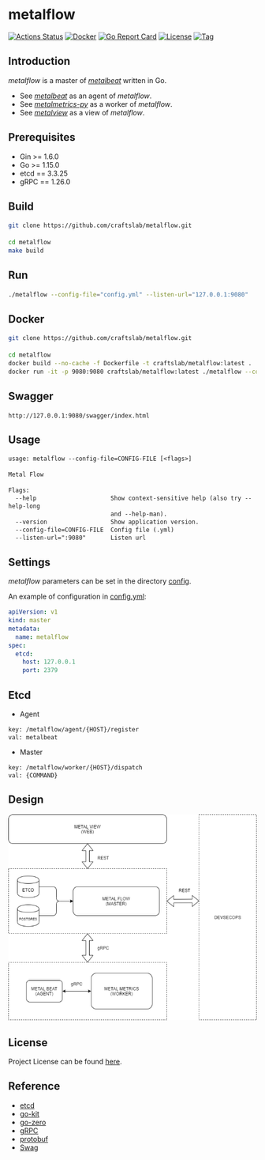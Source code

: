 # metalflow

[![Actions Status](https://github.com/craftslab/metalflow/workflows/CI/badge.svg?branch=master&event=push)](https://github.com/craftslab/metalflow/actions?query=workflow%3ACI)
[![Docker](https://img.shields.io/docker/pulls/craftslab/metalflow)](https://hub.docker.com/r/craftslab/metalflow)
[![Go Report Card](https://goreportcard.com/badge/github.com/craftslab/metalflow)](https://goreportcard.com/report/github.com/craftslab/metalflow)
[![License](https://img.shields.io/github/license/craftslab/metalflow.svg?color=brightgreen)](https://github.com/craftslab/metalflow/blob/master/LICENSE)
[![Tag](https://img.shields.io/github/tag/craftslab/metalflow.svg?color=brightgreen)](https://github.com/craftslab/metalflow/tags)



## Introduction

*metalflow* is a master of *[metalbeat](https://github.com/craftslab/metalbeat/)* written in Go.

- See *[metalbeat](https://github.com/craftslab/metalbeat/)* as an agent of *metalflow*.
- See *[metalmetrics-py](https://github.com/craftslab/metalmetrics-py/)* as a worker of *metalflow*.
- See *[metalview](https://github.com/craftslab/metalview/)* as a view of *metalflow*.



## Prerequisites

- Gin >= 1.6.0
- Go >= 1.15.0
- etcd == 3.3.25
- gRPC == 1.26.0



## Build

```bash
git clone https://github.com/craftslab/metalflow.git

cd metalflow
make build
```



## Run

```bash
./metalflow --config-file="config.yml" --listen-url="127.0.0.1:9080"
```



## Docker

```bash
git clone https://github.com/craftslab/metalflow.git

cd metalflow
docker build --no-cache -f Dockerfile -t craftslab/metalflow:latest .
docker run -it -p 9080:9080 craftslab/metalflow:latest ./metalflow --config-file="config.yml" --listen-url="127.0.0.1:9080"
```



## Swagger

```
http://127.0.0.1:9080/swagger/index.html
```



## Usage

```
usage: metalflow --config-file=CONFIG-FILE [<flags>]

Metal Flow

Flags:
  --help                     Show context-sensitive help (also try --help-long
                             and --help-man).
  --version                  Show application version.
  --config-file=CONFIG-FILE  Config file (.yml)
  --listen-url=":9080"       Listen url
```



## Settings

*metalflow* parameters can be set in the directory [config](https://github.com/craftslab/metalflow/blob/master/config).

An example of configuration in [config.yml](https://github.com/craftslab/metalflow/blob/master/config/config.yml):

```yaml
apiVersion: v1
kind: master
metadata:
  name: metalflow
spec:
  etcd:
    host: 127.0.0.1
    port: 2379
```



## Etcd

- Agent

```
key: /metalflow/agent/{HOST}/register
val: metalbeat
```

- Master

```
key: /metalflow/worker/{HOST}/dispatch
val: {COMMAND}
```



## Design

![design](design.png)



## License

Project License can be found [here](LICENSE).



## Reference

- [etcd](https://etcd.io/docs/)
- [go-kit](https://github.com/go-kit/kit)
- [go-zero](https://github.com/tal-tech/go-zero)
- [gRPC](https://grpc.io/docs/languages/go/)
- [protobuf](https://developers.google.com/protocol-buffers/docs/proto3)
- [Swag](https://github.com/swaggo/swag/tree/master/example)
